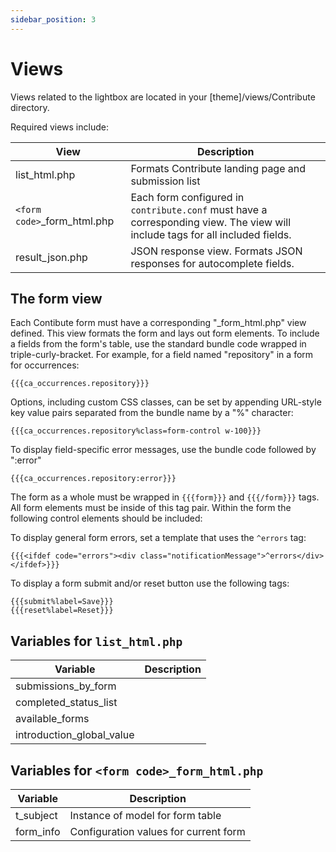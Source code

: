 ```yaml
---
sidebar_position: 3
---
```


# Views
Views related to the lightbox are located in your [theme]/views/Contribute directory. 

Required views include:

| View  				| Description  				| 
| --- 					| --- 						|
|  list_html.php 		| Formats Contribute landing page and submission list 	| 
|  `<form code>`_form_html.php| Each form configured in `contribute.conf` must have a corresponding view. The view will include tags for all included fields. 	|
|  result_json.php | JSON response view. Formats JSON responses for autocomplete fields. | 

## The form view

Each Contibute form must have a corresponding "_form_html.php" view defined. This view formats the form and lays out form elements. 
To include a fields from the form's table, use the standard bundle code wrapped in triple-curly-bracket. For example, for a field named "repository" in a form for occurrences:

```
{{{ca_occurrences.repository}}}
```

Options, including custom CSS classes, can be set by appending URL-style key value pairs separated from the bundle name by a "%" character:

```
{{{ca_occurrences.repository%class=form-control w-100}}}
```

To display field-specific error messages, use the bundle code followed by ":error"
```
{{{ca_occurrences.repository:error}}}
```

The form as a whole must be wrapped in `{{{form}}}` and `{{{/form}}}` tags. All form elements must be inside of this tag pair. Within the form the following control elements should
be included:

To display general form errors, set a template that uses the `^errors` tag:

```
{{{<ifdef code="errors"><div class="notificationMessage">^errors</div></ifdef>}}}
```

To display a form submit and/or reset button use the following tags:

```
{{{submit%label=Save}}}
{{{reset%label=Reset}}} 
```

## Variables for `list_html.php`

| Variable  				| Description  				| 
| --- 						| --- 						|
| submissions_by_form  | 	| 							|
| completed_status_list 	| 							|
| available_forms 	| 							|
| introduction_global_value 	| 							|

## Variables for `<form code>_form_html.php`

| Variable  				| Description  				| 
| --- 						| --- 						|
| t_subject  | 	Instance of model for form table| 							|
| form_info 	| Configuration values for current form						|

